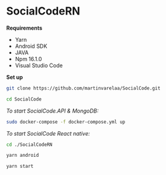 # SocialCodeRN

**Requirements**

* Yarn
* Android SDK
* JAVA
* Npm 16.1.0
* Visual Studio Code

**Set up**  
```bash
git clone https://github.com/martinvarelaa/SocialCode.git
````

```bash
cd SocialCode
````
_To start SocialCode.API & MongoDB:_

```bash
sudo docker-compose -f docker-compose.yml up
````  
_To start SocialCode React native:_

```bash
cd ./SocialCodeRN
````
```bash
yarn android
````

```bash
yarn start
````
